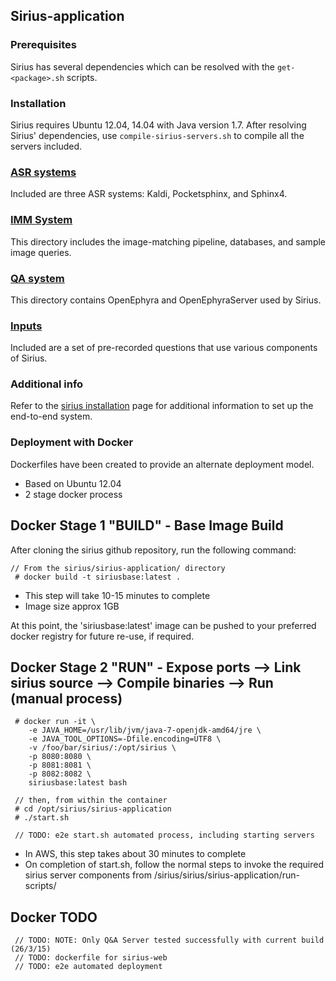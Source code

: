 ## Sirius-application

### Prerequisites

Sirius has several dependencies which can be resolved with the
`get-<package>.sh` scripts.

### Installation

Sirius requires Ubuntu 12.04, 14.04 with Java version 1.7. After resolving
Sirius' dependencies, use `compile-sirius-servers.sh` to compile all the
servers included.

### [ASR systems](speech-recognition)
Included are three ASR systems: Kaldi, Pocketsphinx, and Sphinx4.

### [IMM System](image-matching)
This directory includes the image-matching pipeline, databases, and sample
image queries.

### [QA system](question-answer)
This directory contains OpenEphyra and OpenEphyraServer used by Sirius.

### [Inputs](inputs)
Included are a set of pre-recorded questions that use various components of
Sirius.

### Additional info
Refer to the [sirius installation](http://sirius.clarity-lab.org/sirius) page
for additional information to set up the end-to-end system.

### Deployment with Docker
Dockerfiles have been created to provide an alternate deployment model.
- Based on Ubuntu 12.04
- 2 stage docker process

## Docker Stage 1 "BUILD" - Base Image Build
After cloning the sirius github repository, run the following command:

```
// From the sirius/sirius-application/ directory
 # docker build -t siriusbase:latest .
```
- This step will take 10-15 minutes to complete
- Image size approx 1GB

At this point, the 'siriusbase:latest' image can be pushed to your preferred docker registry for future re-use, if required.

## Docker Stage 2 "RUN" - Expose ports --> Link sirius source --> Compile binaries --> Run (manual process)
```
 # docker run -it \
 	-e JAVA_HOME=/usr/lib/jvm/java-7-openjdk-amd64/jre \
 	-e JAVA_TOOL_OPTIONS=-Dfile.encoding=UTF8 \
 	-v /foo/bar/sirius/:/opt/sirius \
 	-p 8080:8080 \
 	-p 8081:8081 \
 	-p 8082:8082 \
 	siriusbase:latest bash

 // then, from within the container
 # cd /opt/sirius/sirius-application
 # ./start.sh

 // TODO: e2e start.sh automated process, including starting servers

```
- In AWS, this step takes about 30 minutes to complete
- On completion of start.sh, follow the normal steps to invoke the required sirius server components from /sirius/sirius/sirius-application/run-scripts/


## Docker TODO
```
 // TODO: NOTE: Only Q&A Server tested successfully with current build (26/3/15)
 // TODO: dockerfile for sirius-web
 // TODO: e2e automated deployment
```
